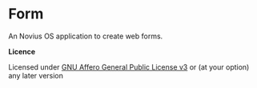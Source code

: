Form
====

An Novius OS application to create web forms.

**Licence**

Licensed under [GNU Affero General Public License v3](http://www.gnu.org/licenses/agpl-3.0.html) or (at your option) any later version
